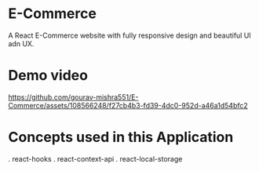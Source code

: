 # E-Commerce
A React E-Commerce website with fully responsive design and beautiful UI adn UX.

# Demo video
https://github.com/gourav-mishra551/E-Commerce/assets/108566248/f27cb4b3-fd39-4dc0-952d-a46a1d54bfc2

# Concepts used in this Application
. react-hooks
. react-context-api
. react-local-storage
